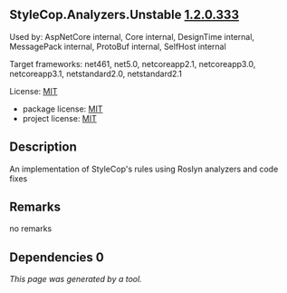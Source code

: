 StyleCop.Analyzers.Unstable [1.2.0.333](https://www.nuget.org/packages/StyleCop.Analyzers.Unstable/1.2.0.333)
--------------------

Used by: AspNetCore internal, Core internal, DesignTime internal, MessagePack internal, ProtoBuf internal, SelfHost internal

Target frameworks: net461, net5.0, netcoreapp2.1, netcoreapp3.0, netcoreapp3.1, netstandard2.0, netstandard2.1

License: [MIT](../../../../licenses/mit) 

- package license: [MIT](https://licenses.nuget.org/MIT) 
- project license: [MIT](https://github.com/DotNetAnalyzers/StyleCopAnalyzers) 

Description
-----------
An implementation of StyleCop's rules using Roslyn analyzers and code fixes

Remarks
-----------
no remarks


Dependencies 0
-----------


*This page was generated by a tool.*